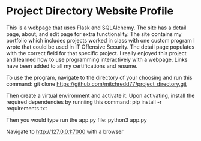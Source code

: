# Project Directory Website Profile

This is a webpage that uses Flask and SQLAlchemy. The site has a detail page, about, and edit page for extra functionality.
The site contains my portfolio which includes projects worked in class with one custom program I wrote that could be used
in IT Offensive Security. The detail page populates with the correct field for that specific project. I really enjoyed this project and learned
how to use programming interactively with a webpage. Links have been added to all my certifications and resume.

To use the program, navigate to the directory of your choosing and run this command: git clone https://github.com/mitchredd77/project_directory.git  

Then create a virtual environment and activate it. Upon activating, install the required dependencies by runniing this command: pip install -r requirements.txt

Then you would type run the app.py file: python3 app.py

Navigate to http://127.0.0.1:7000 with a browser


